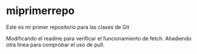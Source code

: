 # miprimerrepo
Este es mi primer repositorio para las clases de Git 

Modificando el readme para verificar el funcionamiento de fetch.
Añadiendo otra linea para comprobar el uso de pull.
